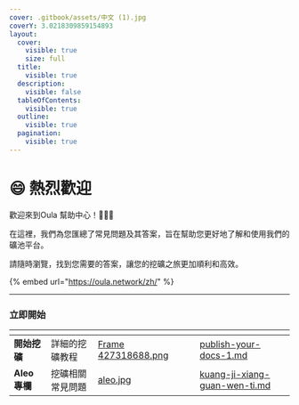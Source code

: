 ```yaml
---
cover: .gitbook/assets/中文 (1).jpg
coverY: 3.0218309859154893
layout:
  cover:
    visible: true
    size: full
  title:
    visible: true
  description:
    visible: false
  tableOfContents:
    visible: true
  outline:
    visible: true
  pagination:
    visible: true
---
```


# 😄 熱烈歡迎

歡迎來到Oula 幫助中心！:clap::clap::clap:

在這裡，我們為您匯總了常見問題及其答案，旨在幫助您更好地了解和使用我們的礦池平台。&#x20;

請隨時瀏覽，找到您需要的答案，讓您的挖礦之旅更加順利和高效。

{% embed url="https://oula.network/zh/" %}

***

### &#x20;立即開始

<table data-view="cards"><thead><tr><th></th><th></th><th data-hidden data-card-cover data-type="files"></th><th data-hidden></th><th data-hidden data-card-target data-type="content-ref"></th></tr></thead><tbody><tr><td><strong>開始挖礦</strong></td><td>詳細的挖礦教程</td><td><a href=".gitbook/assets/Frame 427318688.png">Frame 427318688.png</a></td><td></td><td><a href="kai-shi-wa-kuang/publish-your-docs-1.md">publish-your-docs-1.md</a></td></tr><tr><td><strong>Aleo專欄</strong></td><td>挖礦相關常見問題</td><td><a href=".gitbook/assets/aleo.jpg">aleo.jpg</a></td><td></td><td><a href="aleo-zhuan-lan/kuang-ji-xiang-guan-wen-ti.md">kuang-ji-xiang-guan-wen-ti.md</a></td></tr></tbody></table>

